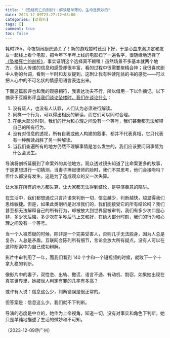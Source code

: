 ```yaml
---
title: "《坠楼死亡的剖析》：解读是单薄的，生命是微妙的"
date: 2023-12-09T23:27:12+08:00
categories: [读看听]
tags: []
comment: true
toc: false
---
```


耗时28h，今夜胡闹厨房通关了！新的游戏暂时还没下好，于是心血来潮决定和友友一起线上看个电影，把今年下半年上线的电影扫了一遍名字，很随缘地选择了[《坠楼死亡的剖析》](https://movie.douban.com/subject/35633650/)，事实证明这个选择真不赖嘿！虽然场景不多基本就两个地方，但给人传递的信息和感受却很丰富，看的过程中很需要聚精会神；我很喜欢剧中人物的台词，看到一半时和友友提到，这剧让我有种读陀翁的书的感觉——可以把人心中的不可名状的情感用语言表达出来。

下面这篇影评也和我的观感相符，我表达功夫不行，所以借用一下以作摘记。以下摘录于豆瓣影评[当我们谈论坠楼时，我们在谈论什么](https://movie.douban.com/review/15501570/)：

1. 没有证人，也没有人认罪，人们认为必须进行解读。
1. 同样一个行为，可以得出相反的解读，而它们可以同时合理。
1. 在绝大部分时刻，我们的行为和心理之间没有一个等号，我们甚至都无法解释自己的所有行为。
1. 没有对信息的透视，所有自我或他人构建的叙事，都并不代表真相，它只代表有一种解读战胜了另一种解读。
1. 当我们查遍所有的地方仍然不理解事情是怎么发生的，我们应该要问问事情为什么会发生。

导演将剖析延展到了命案外的其他地方。观众透过镜头知道了比命案更多的故事，于是更想进行一切猜测。当妻子捧起律师的脸时，我们不禁思考，他们会接吻吗？但什么都没有发生。这是为了造成观众的又一次失算。

让大家在所有的地方都失算，让大家都无法得到结论，是导演善意的陷阱。

在生活中，我们都想通过只言片语来判断一切，信息越少，判断越快，越显得我们思维敏捷。但是，如果此类剖析是对准我们的，我们能接受它的所有结论吗？我们甚至都无法解释自己的所有行为，却被放大到世界里被审判，我们有多少次口是心非，多少次后悔，多少次在争吵后马上又和好，在绝大部分时刻，我们的行为和心理之间没有一个等号。

当一个人被质疑的时候，除非是一个完美受害人，否则几乎无法脱身，因为人总是复杂，人总是矛盾。互联网会陈列所有细节，言论会放大所有疑点。没有人可以在这种断案中为自己成功辩解。

影片中审判用了一年，而我们看到 140 个字和一个短视频的时候，就敢下一个十拿九稳的判断。

像影片中的妻子，双性恋、出轨、撒谎、语言不通、有动机、剽窃，如果她出现在真实世界里，她被世人判定有罪的几率有多高？

或许有人说：信息这么少，判断错误是很正常的。

但答案是：信息这么少，我们就不下判断。

导演的态度是中立的，她作为上帝视角，知道一切，没有对事实和角色下判断，她只是单纯地描述了生活的微妙和不可知。

（2023-12-09@广州）